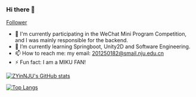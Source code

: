 ### Hi there 👋

<!--
**Martin7-1/Martin7-1** is a ✨ _special_ ✨ repository because its `README.md` (this file) appears on your GitHub profile.
-->

[Follower](https://img.shields.io/github/followers/Martin7-1?style=social)

* 🔭 I'm currently participating in the WeChat Mini Program Competition, and I was mainly responsible for the backend.
* 🌱 I’m currently learning Springboot, Unity2D and Software Engineering.
* 📫 How to reach me: my email: 201250182@smail.nju.edu.cn
* ⚡ Fun fact: I am a MIKU FAN!

[![ZYinNJU's GitHub stats](https://github-readme-stats.vercel.app/api?username=Martin7-1&count_private=true&count_private=true&theme=tokyonight)](https://github.com/anuraghazra/github-readme-stats)

[![Top Langs](https://github-readme-stats.vercel.app/api/top-langs/?username=Martin7-1)](https://github.com/anuraghazra/github-readme-stats)
